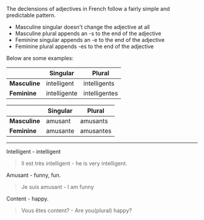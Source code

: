 The declensions of adjectives in French follow a fairly simple and predictable pattern.

* Masculine singular doesn't change the adjective at all
* Masculine plural appends an -s to the end of the adjective
* Feminine singular appends an -e to the end of the adjective
* Feminine plural appends -es to the end of the adjective

Below are some examples:

| | Singular | Plural |
| - | - | - |
| **Masculine** | intelligent | intelligents
| **Feminine** | intelligente | intelligentes

| | Singular | Plural |
| - | - | - |
| **Masculine** | amusant | amusants
| **Feminine** | amusante | amusantes

---

Intelligent - intelligent

> Il est très intelligent - he is very intelligent.

Amusant - funny, fun.

> Je suis amusant - I am funny

Content - happy.

> Vous êtes content? - Are you(plural) happy?
